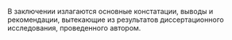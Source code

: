 В заключении излагаются основные констатации, выводы и рекомендации, вытекающие из результатов диссертационного исследования, проведенного автором.
